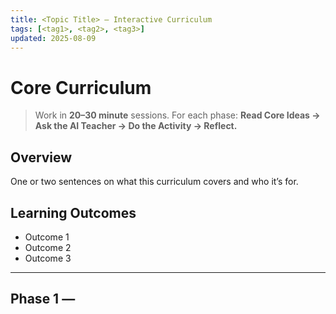```yaml
---
title: <Topic Title> — Interactive Curriculum
tags: [<tag1>, <tag2>, <tag3>]
updated: 2025-08-09
---
```


# Core Curriculum

> Work in **20–30 minute** sessions. For each phase: **Read Core Ideas → Ask the AI Teacher → Do the Activity → Reflect.**

## Overview
One or two sentences on what this curriculum covers and who it’s for.

## Learning Outcomes
- Outcome 1
- Outcome 2
- Outcome 3

---

## Phase 1 — <Title>
**Estimated time:** 25 minutes  
**Goal:** What success looks like.

**Core Ideas**
- Bullet
- Bullet
- Bullet

**Ask the AI Teacher**
- Prompt 1
- Prompt 2

**Activity (no code)**
Describe a short practice task learners can plan/outline (no code).

**Reflect**
One question to self‑assess. (Tip: open a _Phase Reflection_ issue to log it.)

---

## Phase 2 — <Title>
**Estimated time:** 25 minutes  
**Goal:** …

**Core Ideas**
- Bullet
- Bullet
- Bullet

**Ask the AI Teacher**
- Prompt 1
- Prompt 2

**Activity (no code)**
…

**Reflect**
…

---

## Phase 3 — <Title>
**Estimated time:** 25–30 minutes  
**Goal:** …

**Core Ideas**
- Bullet
- Bullet
- Bullet

**Ask the AI Teacher**
- Prompt 1
- Prompt 2

**Activity (no code)**
…

**Reflect**
…

---

## Phase 4 — <Title>
**Estimated time:** 25 minutes  
**Goal:** …

**Core Ideas**
- Bullet
- Bullet
- Bullet

**Ask the AI Teacher**
- Prompt 1
- Prompt 2

**Activity (no code)**
…

**Reflect**
…

---

## Phase 5 — <Title>
**Estimated time:** 30 minutes  
**Goal:** …

**Core Ideas**
- Bullet
- Bullet
- Bullet

**Ask the AI Teacher**
- Prompt 1
- Prompt 2

**Activity (no code)**
…

**Reflect**
…

---

## Final Project
Choose one small capstone that stitches phases together.

**Deliverables**
- Short write‑up (1 page) with an architecture sketch or outline
- List of resources/decisions and why
- Three lessons learned
